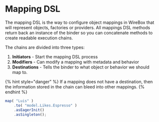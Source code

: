 # Mapping DSL

The mapping DSL is the way to configure object mappings in WireBox that will represent objects, factories or providers.  All mappings DSL methods return back an instance of the binder so you can concatenate methods to create readable execution chains.

The chains are divided into three types:

1. **Initiators** - Start the mapping DSL process
2. **Modifiers** - Can modify a mapping with metadata and behavior
3. **Destinations** - Tells the binder to what object or behavior we should map to.

{% hint style="danger" %}
If a mapping does not have a destination, then the information stored in the chain can bleed into other mappings.
{% endhint %}

```javascript
map( "Luis" )
    .to( "model.Likes.Espresso" )
    .asEagerInit()
    .asSingleton();
```

